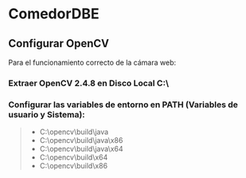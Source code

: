 # ComedorDBE

## Configurar OpenCV
Para el funcionamiento correcto de la cámara web:

### Extraer OpenCV 2.4.8 en Disco Local C:\
### Configurar las variables de entorno en PATH (Variables de usuario y Sistema):
>- C:\opencv\build\java
>- C:\opencv\build\java\x86
>- C:\opencv\build\java\x64
>- C:\opencv\build\x64
>- C:\opencv\build\x86
